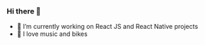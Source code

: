 ### Hi there 👋

- 🔭  I’m currently working on React JS and React Native projects
- 🚴  I love music and bikes
